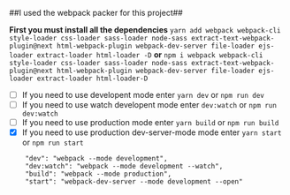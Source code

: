 ##I used the webpack packer for this project##


**First you must install all the dependencies** `yarn add webpack webpack-cli style-loader css-loader sass-loader node-sass extract-text-webpack-plugin@next html-webpack-plugin webpack-dev-server file-loader ejs-loader extract-loader html-loader -D` **or** `npm i webpack webpack-cli style-loader css-loader sass-loader node-sass extract-text-webpack-plugin@next html-webpack-plugin webpack-dev-server file-loader ejs-loader extract-loader html-loader-D`

- [ ] If you need to use developent mode enter `yarn dev` or `npm run dev`
- [ ] If you need to use watch developent mode enter `dev:watch` or `npm run dev:watch`
- [ ] If you need to use production mode enter `yarn build` or `npm run build`
- [x] If you need to use production dev-server-mode mode enter `yarn start` or `npm run start`

```
    "dev": "webpack --mode development",
    "dev:watch": "webpack --mode development --watch",
    "build": "webpack --mode production",
    "start": "webpack-dev-server --mode development --open"
```
